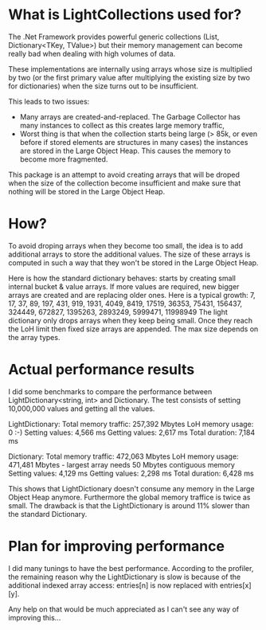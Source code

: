 # What is LightCollections used for?

The .Net Framework provides powerful generic collections (List<T>, Dictionary<TKey, TValue>) but their memory management can become really bad when dealing with high volumes of data.

These implementations are internally using arrays whose size is multiplied by two (or the first primary value after multiplying the existing size by two for dictionaries) when the size turns out to be insufficient.

This leads to two issues:
* Many arrays are created-and-replaced. The Garbage Collector has many instances to collect as this creates large memory traffic,
* Worst thing is that when the collection starts being large (> 85k, or even before if stored elements are structures in many cases) the instances are stored in the Large Object Heap. This causes the memory to become more fragmented.

This package is an attempt to avoid creating arrays that will be droped when the size of the collection become insufficient and make sure that nothing will be stored in the Large Object Heap.

# How?

To avoid droping arrays when they become too small, the idea is to add additional arrays to store the additional values. The size of these arrays is computed in such a way that they won't be stored in the Large Object Heap.

Here is how the standard dictionary behaves: starts by creating small internal bucket & value arrays. If more values are required, new bigger arrays are created and are replacing older ones. Here is a typical growth: 7, 17, 37, 89, 197, 431, 919, 1931, 4049, 8419, 17519, 36353, 75431, 156437, 324449, 672827, 1395263, 2893249, 5999471, 11998949 
The light dictionary only drops arrays when they keep being small. Once they reach the LoH limit then fixed size arrays are appended. The max size depends on the array types.


# Actual performance results

I did some benchmarks to compare the performance between LightDictionary<string, int> and Dictionary. The test consists of setting 10,000,000 values and getting all the values.

LightDictionary:
Total memory traffic: 257,392 Mbytes
LoH memory usage: 0 :-)
Setting values: 4,566 ms
Getting values: 2,617 ms
Total duration: 7,184 ms

Dictionary:
Total memory traffic: 472,063 Mbytes
LoH memory usage: 471,481 Mbytes - largest array needs 50 Mbytes contiguous memory
Setting values: 4,129 ms
Getting values: 2,298 ms
Total duration: 6,428 ms

This shows that LightDictionary doesn't consume any memory in the Large Object Heap anymore. Furthermore the global memory traffice is twice as small. The drawback is that the LightDictionary is around 11% slower than the standard Dictionary.

# Plan for improving performance

I did many tunings to have the best performance. According to the profiler, the remaining reason why the LightDictionary is slow is because of the additional indexed array access: entries[n] is now replaced with entries[x][y].

Any help on that would be much appreciated as I can't see any way of improving this...
